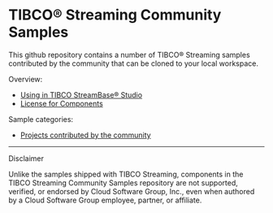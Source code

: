 # TIBCO&reg; Streaming Community Samples

This github repository contains a number of TIBCO&reg; Streaming samples contributed by the community that can be cloned to your local workspace.

Overview:

* [Using in TIBCO StreamBase&reg; Studio](docs/studio.md)
* [License for Components](docs/Components-LICENSE)

Sample categories:

* [Projects contributed by the community](components)

---

Disclaimer

Unlike the samples shipped with TIBCO Streaming, components in the TIBCO Streaming Community Samples repository are not supported, verified, or endorsed by Cloud Software Group, Inc., even when authored by a Cloud Software Group employee, partner, or affiliate.
